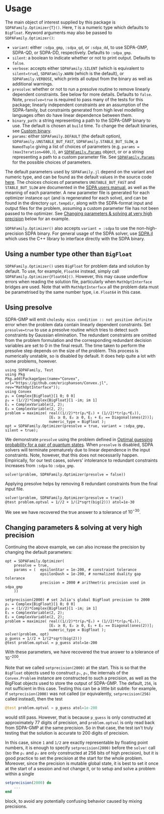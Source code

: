# Usage

The main object of interest supplied by this package is
`SDPAFamily.Optimizer{T}()`. Here, `T` is a numeric type which defaults to
`BigFloat`. Keyword arguments may also be passed to `SDPAFamily.Optimizer()`:

* `variant`: either `:sdpa_gmp`, `:sdpa_qd`, or `:sdpa_dd`, to use SDPA-GMP,
  SDPA-QD, or SDPA-DD, respectively. Defaults to `:sdpa_gmp`.
* `silent`: a boolean to indicate whether or not to print output. Defaults to
  `false`.
* `verbose`: accepts either `SDPAFamily.SILENT` (which is equivalent to
  `silent=true`), `SDPAFamily.WARN` (which is the default), or
  `SDPAFamily.VERBOSE`, which prints all output from the binary as well as
  additional warnings.
* `presolve`: whether or not to run a presolve routine to remove linearly
  dependent constraints. See below for more details. Defaults to `false`. Note,
  `presolve=true` is required to pass many of the tests for this package;
  linearly independent constraints are an assumption of the SDPA-family, but
  constraints generated from high level modelling languages often do have linear
  dependence between them.
* `binary_path`: a string representing a path to the SDPA-GMP binary to use. The
  default is chosen at `build` time. To change the default binaries, see [Custom
  binary](@ref).
* `params`: either `SDPAFamily.DEFAULT` (the default option),
  `SDPAFamily.UNSTABLE_BUT_FAST`, `SDPAFamily.STABLE_BUT_SLOW`, a `NamedTuple`
  giving a list of choices of parameters (e.g. `params = (maxIteration=600,)`),
  an [`SDPAFamily.Params`](@ref) object, or or a string representing a path to a
  custom parameter file. See [`SDPAFamily.Params`](@ref) for the possible choices of parameters.

The default parameters used by `SDPAFamily.jl` depend on the variant and numeric
type, and can be found as the default values in the source code
[here](https://github.com/ericphanson/SDPAFamily.jl/tree/master/src/params.jl).
The choices choices of parameters `UNSTABLE_BUT_FAST` and `STABLE_BUT_SLOW` are
documented in the [SDPA users
manual](https://sourceforge.net/projects/sdpa/files/sdpa/sdpa.7.1.1.manual.20080618.pdf),
as well as the meaning of each parameter. A new parameter file is generated for
each optimizer instance `opt` (and is regenerated for each solve), and can be
found in the directory `opt.tempdir`, along with the SDPA-format input and
output files for the problem, assuming a custom parameter file has not been
passed to the optimizer. See [Changing parameters & solving at very high
precision](@ref) below for an example.

`SDPAFamily.Optimizer()` also accepts `variant = :sdpa` to use the
non-high-precision SDPA binary. For general usage of the SDPA solver, use
[SDPA.jl](https://github.com/JuliaOpt/SDPA.jl) which uses the C++ library to
interface directly with the SDPA binary.

## Using a number type other than `BigFloat`

`SDPAFamily.Optimizer()` uses `BigFloat` for problem data and solution by
default. To use, for example, `Float64` instead, simply call
`SDPAFamily.Optimizer{Float64}()`. However, this may cause underflow errors when
reading the solution file, particularly when `MathOptInterface` bridges are
used. Note that with `MathOptInterface` all the problem data must be
parametrised by the same number type, i.e. `Float64` in this case.

## Using presolve

SDPA-GMP will emit `cholesky miss condition :: not positive definite` error when
the problem data contain linearly dependent constraints. Set `presolve=true` to
use a presolve routine which tries to detect such constraints by Gaussian
elimination. The redundant constraints are omitted from the problem formulation
and the corresponding redundant decision variables are set to 0 in the final
result. The time taken to perform the presolve step depends on the size of the
problem. This process is numerically unstable, so is disabled by default. It
does help quite a lot with some problems, however.

```@setup convexquantum
using SDPAFamily, Test
using Pkg
Pkg.add(PackageSpec(name="Convex", url="https://github.com/ericphanson/Convex.jl", rev="MathOptInterface"));
using Convex
ρ₁ = Complex{BigFloat}[1 0; 0 0]
ρ₂ = (1//2)*Complex{BigFloat}[1 -im; im 1]
E₁ = ComplexVariable(2, 2);
E₂ = ComplexVariable(2, 2);
problem = maximize( real((1//2)*tr(ρ₁*E₁) + (1//2)*tr(ρ₂*E₂)),
                    [E₁ ⪰ 0, E₂ ⪰ 0, E₁ + E₂ == Diagonal(ones(2))];
                    numeric_type = BigFloat );
opt = SDPAFamily.Optimizer(presolve = true, variant = :sdpa_gmp, silent = true);
```

We demonstrate `presolve` using the problem defined in [Optimal guessing
probability for a pair of quantum states](@ref). When `presolve` is disabled,
SDPA solvers will terminate prematurely due to linear dependence in the input
constraints. Note, however, that this does not necessarily happen. Empirically,
for our test cases, solvers' intolerance to redundant constraints increases from
`:sdpa` to `:sdpa_gmp`.

```@repl convexquantum
solve!(problem, SDPAFamily.Optimizer(presolve = false))
```

Applying presolve helps by removing 8 redundant constraints from the final input
file.

```@repl convexquantum
solve!(problem, SDPAFamily.Optimizer(presolve = true))
@test problem.optval ≈ 1//2 + 1/(2*sqrt(big(2))) atol=1e-30
```

We see we have recovered the true answer to a tolerance of $10^{-30}$.

## Changing parameters & solving at very high precision

Continuing the above example, we can also increase the precision by changing the default parameters:

```@repl convexquantum
opt = SDPAFamily.Optimizer(
    presolve = true,
    params = (  epsilonStar = 1e-200, # constraint tolerance
                epsilonDash = 1e-200, # normalized duality gap tolerance
                precision = 2000 # arithmetric precision used in sdpa_gmp
    ))

setprecision(2000) # set Julia's global BigFloat precision to 2000
ρ₁ = Complex{BigFloat}[1 0; 0 0]
ρ₂ = (1//2)*Complex{BigFloat}[1 -im; im 1]
E₁ = ComplexVariable(2, 2);
E₂ = ComplexVariable(2, 2);
problem = maximize( real((1//2)*tr(ρ₁*E₁) + (1//2)*tr(ρ₂*E₂)),
                    [E₁ ⪰ 0, E₂ ⪰ 0, E₁ + E₂ == Diagonal(ones(2))];
                    numeric_type = BigFloat );
solve!(problem, opt)
p_guess = 1//2 + 1/(2*sqrt(big(2)))
@test problem.optval ≈ p_guess atol=1e-200
```

With these parameters, we have recovered the true answer to a tolerance of $10^{-200}$.

Note that we called `setprecision(2000)` at the start. This is so that the `BigFloat` objects used to construct `ρ₁`, `ρ₂`, the internals of the `Convex.Problem` instance are constructed to such a precision, as well as the BigFloat objects used to store the output of SDPA-GMP. The default, `256`, is not sufficient in this case. Testing this can be a little bit subtle: for example, if `setprecision(2000)` was not called (or equivalently, `setprecision(256)` called instead), then the test

```julia
@test problem.optval ≈ p_guess atol=1e-200
```

would still pass. However, that is because `p_guess` is only constructed at approximately 77 digits of precision, and `problem.optval` is only read back from SDPA-GMP at the same precision. So in that case, the test isn't truly testing that the solution is accurate to 200 digits of precision.

In this case, since `1` and `1/2` are exactly representable by floating point numbers, it is enough to specify `setprecision(2000)` before the `solve!` call (so the `ρ₁` and `ρ₂` are only constructed at 256 bits of high precision), but it is good practice to set the precision at the start for the whole problem. Moreover, since the precision is mutable global state, it is best to set it once at the start of a session and not change it, or to setup and solve a problem within a single

```julia
setprecision(2000) do
    ...
end
```

block, to avoid any potentially confusing behavior caused by mixing precisions.
